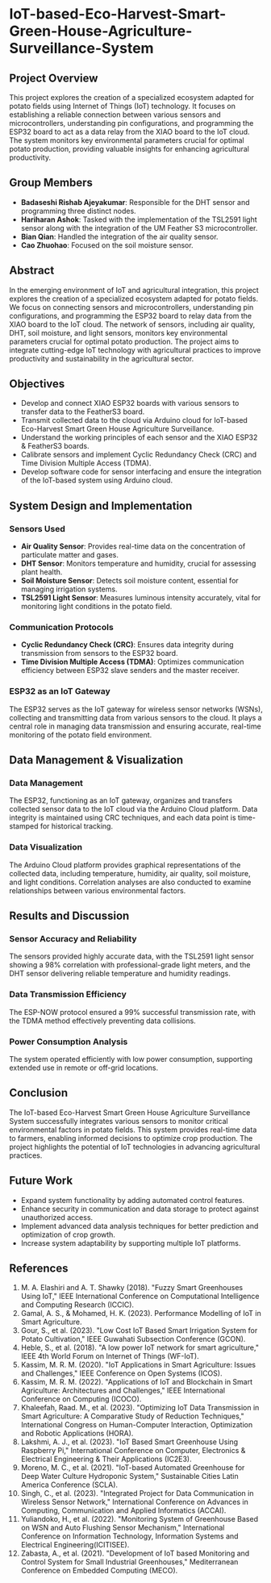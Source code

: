 # IoT-based-Eco-Harvest-Smart-Green-House-Agriculture-Surveillance-System


## Project Overview

This project explores the creation of a specialized ecosystem adapted for potato fields using Internet of Things (IoT) technology. It focuses on establishing a reliable connection between various sensors and microcontrollers, understanding pin configurations, and programming the ESP32 board to act as a data relay from the XIAO board to the IoT cloud. The system monitors key environmental parameters crucial for optimal potato production, providing valuable insights for enhancing agricultural productivity.

## Group Members
- **Badaseshi Rishab Ajeyakumar**: Responsible for the DHT sensor and programming three distinct nodes.
- **Hariharan Ashok**: Tasked with the implementation of the TSL2591 light sensor along with the integration of the UM Feather S3 microcontroller.
- **Bian Qian**: Handled the integration of the air quality sensor.
- **Cao Zhuohao**: Focused on the soil moisture sensor.

## Abstract

In the emerging environment of IoT and agricultural integration, this project explores the creation of a specialized ecosystem adapted for potato fields. We focus on connecting sensors and microcontrollers, understanding pin configurations, and programming the ESP32 board to relay data from the XIAO board to the IoT cloud. The network of sensors, including air quality, DHT, soil moisture, and light sensors, monitors key environmental parameters crucial for optimal potato production. The project aims to integrate cutting-edge IoT technology with agricultural practices to improve productivity and sustainability in the agricultural sector.

## Objectives

- Develop and connect XIAO ESP32 boards with various sensors to transfer data to the FeatherS3 board.
- Transmit collected data to the cloud via Arduino cloud for IoT-based Eco-Harvest Smart Green House Agriculture Surveillance.
- Understand the working principles of each sensor and the XIAO ESP32 & FeatherS3 boards.
- Calibrate sensors and implement Cyclic Redundancy Check (CRC) and Time Division Multiple Access (TDMA).
- Develop software code for sensor interfacing and ensure the integration of the IoT-based system using Arduino cloud.

## System Design and Implementation

### Sensors Used
- **Air Quality Sensor**: Provides real-time data on the concentration of particulate matter and gases.
- **DHT Sensor**: Monitors temperature and humidity, crucial for assessing plant health.
- **Soil Moisture Sensor**: Detects soil moisture content, essential for managing irrigation systems.
- **TSL2591 Light Sensor**: Measures luminous intensity accurately, vital for monitoring light conditions in the potato field.

### Communication Protocols
- **Cyclic Redundancy Check (CRC)**: Ensures data integrity during transmission from sensors to the ESP32 board.
- **Time Division Multiple Access (TDMA)**: Optimizes communication efficiency between ESP32 slave senders and the master receiver.

### ESP32 as an IoT Gateway
The ESP32 serves as the IoT gateway for wireless sensor networks (WSNs), collecting and transmitting data from various sensors to the cloud. It plays a central role in managing data transmission and ensuring accurate, real-time monitoring of the potato field environment.

## Data Management & Visualization

### Data Management
The ESP32, functioning as an IoT gateway, organizes and transfers collected sensor data to the IoT cloud via the Arduino Cloud platform. Data integrity is maintained using CRC techniques, and each data point is time-stamped for historical tracking.

### Data Visualization
The Arduino Cloud platform provides graphical representations of the collected data, including temperature, humidity, air quality, soil moisture, and light conditions. Correlation analyses are also conducted to examine relationships between various environmental factors.

## Results and Discussion

### Sensor Accuracy and Reliability
The sensors provided highly accurate data, with the TSL2591 light sensor showing a 98% correlation with professional-grade light meters, and the DHT sensor delivering reliable temperature and humidity readings.

### Data Transmission Efficiency
The ESP-NOW protocol ensured a 99% successful transmission rate, with the TDMA method effectively preventing data collisions.

### Power Consumption Analysis
The system operated efficiently with low power consumption, supporting extended use in remote or off-grid locations.

## Conclusion

The IoT-based Eco-Harvest Smart Green House Agriculture Surveillance System successfully integrates various sensors to monitor critical environmental factors in potato fields. This system provides real-time data to farmers, enabling informed decisions to optimize crop production. The project highlights the potential of IoT technologies in advancing agricultural practices.

## Future Work

- Expand system functionality by adding automated control features.
- Enhance security in communication and data storage to protect against unauthorized access.
- Implement advanced data analysis techniques for better prediction and optimization of crop growth.
- Increase system adaptability by supporting multiple IoT platforms.

## References
1. M. A. Elashiri and A. T. Shawky (2018). "Fuzzy Smart Greenhouses Using IoT," IEEE International Conference on Computational Intelligence and Computing Research (ICCIC).
2. Gamal, A. S., & Mohamed, H. K. (2023). Performance Modelling of IoT in Smart Agriculture.
3. Gour, S., et al. (2023). "Low Cost IoT Based Smart Irrigation System for Potato Cultivation," IEEE Guwahati Subsection Conference (GCON).
4. Heble, S., et al. (2018). "A low power IoT network for smart agriculture," IEEE 4th World Forum on Internet of Things (WF-IoT).
5. Kassim, M. R. M. (2020). "IoT Applications in Smart Agriculture: Issues and Challenges," IEEE Conference on Open Systems (ICOS).
6. Kassim, M. R. M. (2022). "Applications of IoT and Blockchain in Smart Agriculture: Architectures and Challenges," IEEE International Conference on Computing (ICOCO).
7. Khaleefah, Raad. M., et al. (2023). "Optimizing IoT Data Transmission in Smart Agriculture: A Comparative Study of Reduction Techniques," International Congress on Human-Computer Interaction, Optimization and Robotic Applications (HORA).
8. Lakshmi, A. J., et al. (2023). "IoT Based Smart Greenhouse Using Raspberry Pi," International Conference on Computer, Electronics & Electrical Engineering & Their Applications (IC2E3).
9. Moreno, M. C., et al. (2021). "IoT-based Automated Greenhouse for Deep Water Culture Hydroponic System," Sustainable Cities Latin America Conference (SCLA).
10. Singh, C., et al. (2023). "Integrated Project for Data Communication in Wireless Sensor Network," International Conference on Advances in Computing, Communication and Applied Informatics (ACCAI).
11. Yuliandoko, H., et al. (2022). "Monitoring System of Greenhouse Based on WSN and Auto Flushing Sensor Mechanism," International Conference on Information Technology, Information Systems and Electrical Engineering(ICITISEE).
12. Zabasta, A., et al. (2021). "Development of IoT based Monitoring and Control System for Small Industrial Greenhouses," Mediterranean Conference on Embedded Computing (MECO).

